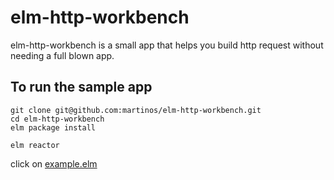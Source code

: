 # elm-http-workbench
elm-http-workbench is a small app that helps you build http request without needing a full blown app.

## To run the sample app

```
git clone git@github.com:martinos/elm-http-workbench.git
cd elm-http-workbench
elm package install

elm reactor
```

click on [example.elm](http://localhost:8000/example.elm)

